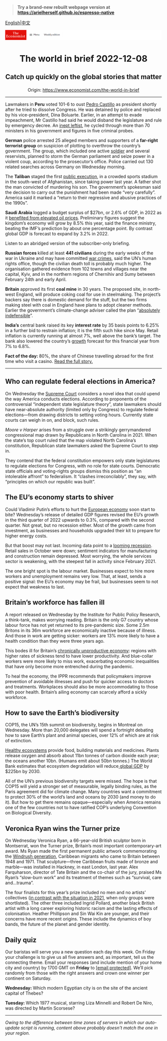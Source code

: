 > **Try a brand-new rebuilt webpage version at https://arielherself.github.io/espresso-native**

[English](https://github.com/arielherself/espresso/blob/main/README.md)|[中文](https://github-com.translate.goog/arielherself/espresso/blob/main/README.md?_x_tr_sl=en&_x_tr_tl=zh-CN&_x_tr_hl=zh-CN&_x_tr_pto=wapp)



![The Economist](menubar.png)

# <p align="center">The world in brief 2022-12-08</p>

## <p align="center">Catch up quickly on the global stories that matter</p>

<p align="center">Origin: <a href="https://www.economist.com/the-world-in-brief">https://www.economist.com/the-world-in-brief</a><hr>

Lawmakers in <strong>Peru</strong> voted 101-6 to oust [Pedro Castillo](https://www.economist.com/the-americas/2022/09/29/peru-has-an-incompetent-president-and-a-discredited-congress) as president shortly after he tried to dissolve Congress. He was detained by police and replaced by his vice-president, Dina Boluarte. Earlier, in an attempt to evade impeachment, Mr Castillo had said he would disband the legislature and rule by emergency decree. An [inept leftist](https://www.economist.com/the-americas/2022/07/28/peru-is-becoming-ever-more-volatile-under-pedro-castillo), he cycled through more than 70 ministers in his government and figures in five criminal probes.

<strong>German</strong> police arrested 25 alleged members and supporters of a <strong>far-right terrorist group</strong> on suspicion of plotting to overthrow the country’s government. The group, which included one active [soldier](https://www.economist.com/1843/2022/10/21/how-right-wing-extremists-infiltrated-germanys-armed-forces) and several reservists, planned to storm the German parliament and seize power in a violent coup, according to the prosecutor’s office. Police carried out 130 related searches across Germany on Wednesday morning.

The <strong>Taliban</strong> staged the first [public execution](https://www.economist.com/graphic-detail/2022/12/05/life-under-the-taliban-has-hit-rock-bottom), in a crowded sports stadium in the south-west of Afghanistan, since taking power last year. A father shot the man convicted of murdering his son. The government’s spokesman said the decision to carry out the punishment had been made “very carefully”. America said it marked a “return to their regressive and abusive practices of the 1990s”.

<strong>Saudi Arabia</strong> logged a budget surplus of $27bn, or 2.6% of GDP, in 2022 as it [benefited from elevated oil prices](https://www.economist.com/interactive/briefing/2022/09/24/war-in-ukraine-has-reshaped-worlds-fuel-markets). Preliminary figures suggest the kingdom’s economy will grow by 8.5% this year, said the finance ministry, beating the IMF’s prediction by about one percentage point. By contrast global GDP is forecast to expand by 3.2% in 2022.

Listen to an abridged version of the subscriber-only briefing.

<strong>Russian forces </strong>killed at least <strong>441 civilians</strong> during the early weeks of the war in Ukraine and may have committed [war crimes](https://www.economist.com/international/2022/04/04/how-if-at-all-might-russia-be-punished-for-its-war-crimes-in-ukraine), said the UN’s human rights office, though the civilian death toll is probably much higher. The organisation gathered evidence from 102 towns and villages near the capital, Kyiv, and in the northern regions of Chernihiv and Sumy between February 24th and early April.

<strong>Britain</strong> approved its first <strong>coal mine</strong> in 30 years. The proposed site, in north-west England, will produce coking coal for use in steelmaking. The project’s backers say there is domestic demand for the stuff, but the two firms making steel with coal in England have plans to adopt cleaner methods. Earlier the government’s climate-change adviser called the plan “[absolutely indefensible](https://www.economist.com/britain/2021/02/15/how-britain-decarbonised-faster-than-any-other-rich-country)”.

<strong>India’s</strong> central bank raised its key <strong>interest rate</strong> by 35 basis points to 6.25% in a further bid to restrain inflation; it is the fifth such hike since May. Retail inflation is currently running at almost 7%, well above the bank’s target. The bank also lowered the country’s [growth](https://www.economist.com/briefing/2022/05/14/india-is-likely-to-be-the-worlds-fastest-growing-big-economy-this-year) forecast for this financial year from 7% to 6.8%.

<strong>Fact of the day: </strong>80%, the share of Chinese travelling abroad for the first time who visit a casino. [Read the full story. ](https://www.economist.com/asia/2022/12/05/chinas-ban-on-gambling-is-a-cash-gift-to-the-rest-of-asia)

----------

## Who can regulate federal elections in America?

On Wednesday the [Supreme Court](https://www.economist.com/united-states/2022/09/29/what-to-expect-from-the-new-scotus-term) considers a novel idea that could upend the way America conducts elections. According to proponents of the controversial “independent state legislature theory”, state lawmakers should have near-absolute authority (limited only by Congress) to regulate federal elections—from drawing districts to setting voting hours. Currently state courts can weigh in on, and block, such rules.

<em>Moore v Harper </em>arises from a struggle over a strikingly gerrymandered congressional map drawn by Republicans in North Carolina in 2021. When the state’s top court ruled that the map violated North Carolina’s constitution, Republican state lawmakers asked the Supreme Court to step in. 

They contend that the federal constitution empowers only state legislatures to regulate elections for Congress, with no role for state courts. Democratic state officials and voting-rights groups dismiss this position as “an intolerable affront” to federalism. It “clashes irreconcilably”, they say, with “principles on which our republic was built”.

## The EU’s economy starts to shiver

Could Vladimir Putin’s efforts to hurt the [European economy](https://www.economist.com/leaders/2022/11/24/europe-faces-an-enduring-crisis-of-energy-and-geopolitics) soon start to bite? Wednesday’s release of detailed GDP figures revised the EU’s growth in the third quarter of 2022 upwards to 0.3%, compared with the second quarter. Not great, but no recession either. Most of the growth came from investment, as businesses and households upgraded their kit to prepare for higher energy costs.

But that boost may not last. Incoming data point to a [looming recession](https://www.economist.com/finance-and-economics/2022/10/11/as-europe-falls-into-recession-russia-climbs-out). Retail sales in October were down; sentiment indicators for manufacturing and construction remain depressed. Most worrying, the whole services sector is weakening, with the steepest fall in activity since February 2021.

The one bright spot is the labour market. Businesses expect to hire more workers and unemployment remains very low. That, at least, sends a positive signal: the EU’s economy may be frail, but businesses seem to not expect that weakness to last.

## Britain’s workforce has fallen ill

A report released on Wednesday by the Institute for Public Policy Research, a think-tank, makes worrying reading. Britain is the only G7 country whose labour force has not yet returned to its pre-pandemic size. Some 2.5m Britons in its 36m workforce are economically inactive because of illness. And those in work are getting sicker: workers are 13% more likely to have a health condition than they were three years ago.

This bodes ill for Britain’s [chronically unproductive economy](https://www.economist.com/britain/2022/06/09/britains-productivity-problem-is-long-standing-and-getting-worse): regions with higher rates of sickness tend to have lower productivity. And blue-collar workers were more likely to miss work, exacerbating economic inequalities that have only become more entrenched during the pandemic.

To heal the economy, the IPPR recommends that policymakers improve prevention of avoidable illnesses and push for quicker access to doctors and treatments. Workplaces should also be more accommodating to those with poor health. Britain’s ailing economy can scarcely afford a sickly workforce.

## How to save the Earth’s biodiversity

COP15, the UN’s 15th summit on biodiversity, begins in Montreal on Wednesday. More than 20,000 delegates will spend a fortnight debating how to save Earth’s plant and animal species, over 12% of which are at risk of extinction.

[Healthy ecosystems](https://www.economist.com/technology-quarterly/2021/06/15/loss-of-biodiversity-poses-as-great-a-risk-to-humanity-as-climate-change) provide food, building materials and medicines. Plants release oxygen and absorb about 11bn tonnes of carbon dioxide each year; the oceans another 10bn. (Humans emit about 50bn tonnes.) The World Bank estimates that ecosystem degradation will reduce[ global GDP](https://www.economist.com/finance-and-economics/2021/02/06/how-should-economists-think-about-biodiversity) by $225bn by 2030.

All of the UN’s previous biodiversity targets were missed. The hope is that COP15 will yield a stronger set of measurable, legally binding rules, as the Paris agreement did for climate change. Many countries want a commitment to protect 30% of the world’s land and oceans by 2030 (and money to do it). But how to get there remains opaque—especially when America remains one of the few countries not to have ratified COP’s underlying Convention on Biological Diversity.

## Veronica Ryan wins the Turner prize

On Wednesday Veronica Ryan, a 66-year-old British sculptor born in Montserrat, won the Turner prize, Britain’s most important contemporary-art award. Ms Ryan made the first permanent public artwork commemorating the [Windrush generation](https://www.economist.com/britain/2018/04/18/the-national-shame-of-britains-treatment-of-windrush-migrants), Caribbean migrants who came to Britain between 1948 and 1971. That sculpture—three Caribbean fruits made of bronze and marble—was installed in Hackney, in east London, last year. Alex Farquharson, director of Tate Britain and the co-chair of the jury, praised Ms Ryan’s “slow-burn work” and its treatment of themes such as “survival, care and…trauma”. 

The four finalists for this year’s prize included no men and no artists’ collectives ([in contrast with the situation in 2021](https://www.economist.com/culture/2021/12/02/array-collective-a-group-from-belfast-wins-the-turner-prize), when only groups were shortlisted). The other three included Ingrid Pollard, another black British artist with a long career exploring historic racism and the lasting effects of colonisation. Heather Phillipson and Sin Wai Kin are younger, and their concerns have more recent origins. These include the dynamics of boy bands, the future of the planet and gender identity.

## Daily quiz

Our baristas will serve you a new question each day this week. On Friday your challenge is to give us all five answers and, as important, tell us the connecting theme. Email your responses (and include mention of your home city and country) by 1700 GMT on <strong>Friday</strong> to [<span class="__cf_email__" data-cfemail="3362465a49764043415640405c7356505c5d5c5e5a40471d505c5e">[email&#160;protected]</span>](https://mail.google.com/mail/?view=cm&amp;fs=1&amp;tf=1&amp;to=QuizEspresso@economist.com). We’ll pick randomly from those with the right answers and crown one winner per continent on Saturday.

<strong>Wednesday: </strong>Which modern Egyptian city is on the site of the ancient capital of Thebes?

<strong>Tuesday: </strong>Which 1977 musical, starring Liza Minnelli and Robert De Niro, was directed by Martin Scorsese?

----------

*Owing to the difference between time zones of servers in which our auto-update script is running, content above probably doesn't match the one in your region.*
